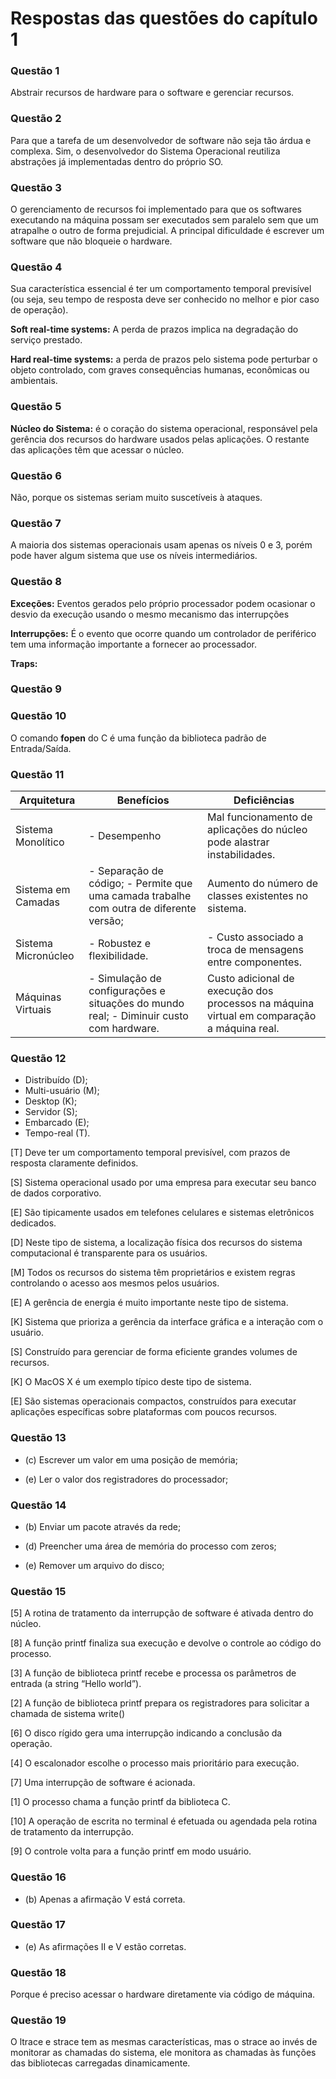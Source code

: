 # Respostas das questões do capítulo 1

### Questão 1
Abstrair recursos de hardware para o software e gerenciar recursos.

### Questão 2
Para que a tarefa de um desenvolvedor de software não seja tão árdua e complexa. Sim, o desenvolvedor do Sistema Operacional reutiliza abstrações já implementadas dentro do próprio SO.

### Questão 3
O gerenciamento de recursos foi implementado para que os softwares executando na máquina possam ser executados sem paralelo sem que um atrapalhe o outro de forma prejudicial. A principal dificuldade é escrever um software que não bloqueie o hardware.

### Questão 4
Sua característica essencial é ter um comportamento temporal previsível (ou seja, seu tempo de resposta deve ser conhecido no melhor e pior caso de operação).

**Soft real-time systems:** A perda de prazos implica na degradação do serviço prestado.

**Hard real-time systems:** a perda de prazos pelo sistema pode perturbar o objeto controlado, com graves consequências humanas, econômicas ou ambientais.

### Questão 5
**Núcleo do Sistema:** é o coração do sistema operacional, responsável pela gerência dos recursos do hardware usados pelas aplicações. O restante das aplicações têm que acessar o núcleo.

### Questão 6
Não, porque os sistemas seriam muito suscetíveis à ataques.

### Questão 7
A maioria dos sistemas operacionais usam apenas os níveis 0 e 3, porém pode haver algum sistema que use os níveis intermediários.

### Questão 8

**Exceções:** Eventos gerados pelo próprio processador podem ocasionar o desvio da execução
usando o mesmo mecanismo das interrupções

**Interrupções:** É o evento que ocorre quando um controlador de periférico tem uma informação importante a fornecer ao processador.

**Traps:**

### Questão 9



### Questão 10
O comando **fopen** do C é uma função da biblioteca padrão de Entrada/Saída.

### Questão 11

Arquitetura               | Benefícios                  | Deficiências
------------------------- | --------------------------- | ------------
Sistema Monolítico        | - Desempenho                | Mal funcionamento de aplicações do núcleo pode alastrar instabilidades.
Sistema em Camadas        | - Separação de código; - Permite que uma camada trabalhe com outra de diferente versão; |  Aumento do número de classes existentes no sistema.
Sistema Micronúcleo       | - Robustez e flexibilidade. | - Custo associado a troca de mensagens entre componentes.
Máquinas Virtuais         | - Simulação de configurações e situações do mundo real; - Diminuir custo com hardware. | Custo adicional de execução dos processos na máquina virtual em comparação a máquina real.


### Questão 12

- Distribuído (D);
- Multi-usuário (M);
- Desktop (K);
- Servidor (S);
- Embarcado (E);
- Tempo-real (T).

[T] Deve ter um comportamento temporal previsível, com prazos de resposta
claramente definidos.

[S] Sistema operacional usado por uma empresa para executar seu banco de
dados corporativo.

[E] São tipicamente usados em telefones celulares e sistemas eletrônicos dedicados.

[D] Neste tipo de sistema, a localização física dos recursos do sistema computacional
é transparente para os usuários.

[M] Todos os recursos do sistema têm proprietários e existem regras controlando
o acesso aos mesmos pelos usuários.

[E] A gerência de energia é muito importante neste tipo de sistema.

[K] Sistema que prioriza a gerência da interface gráfica e a interação com o
usuário.

[S] Construído para gerenciar de forma eficiente grandes volumes de recursos.

[K] O MacOS X é um exemplo típico deste tipo de sistema.

[E] São sistemas operacionais compactos, construídos para executar aplicações
específicas sobre plataformas com poucos recursos.

### Questão 13

- (c) Escrever um valor em uma posição de memória;

- (e) Ler o valor dos registradores do processador;

### Questão 14
- (b) Enviar um pacote através da rede;

- (d) Preencher uma área de memória do processo com zeros;

- (e) Remover um arquivo do disco;

### Questão 15

[5] A rotina de tratamento da interrupção de software é ativada dentro do núcleo.

[8] A função printf finaliza sua execução e devolve o controle ao código do
processo.

[3] A função de biblioteca printf recebe e processa os parâmetros de entrada (a
string “Hello world”).

[2] A função de biblioteca printf prepara os registradores para solicitar a
chamada de sistema write()

[6] O disco rígido gera uma interrupção indicando a conclusão da operação.

[4] O escalonador escolhe o processo mais prioritário para execução.

[7] Uma interrupção de software é acionada.

[1] O processo chama a função printf da biblioteca C.

[10] A operação de escrita no terminal é efetuada ou agendada pela rotina de
tratamento da interrupção.

[9] O controle volta para a função printf em modo usuário.

### Questão 16
- (b) Apenas a afirmação V está correta.

### Questão 17
- (e) As afirmações II e V estão corretas.

### Questão 18
Porque é preciso acessar o hardware diretamente via código de máquina.

### Questão 19
O ltrace e strace tem as mesmas características, mas o strace ao invés de monitorar as chamadas do sistema, ele monitora as chamadas às funções das bibliotecas carregadas dinamicamente.
